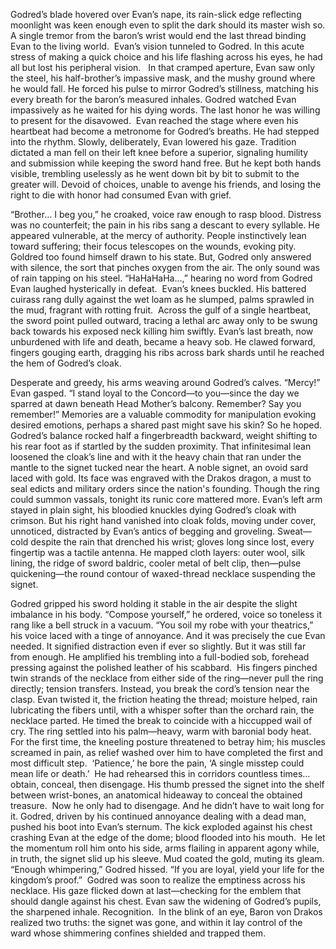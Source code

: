 Godred’s blade hovered over Evan’s nape, its rain-slick edge reflecting moonlight was keen enough even to split the dark should its master wish so. A single tremor from the baron’s wrist would end the last thread binding Evan to the living world. 
Evan’s vision tunneled to Godred. In this acute stress of making a quick choice and his life flashing across his eyes, he had all but lost his peripheral vision.  
 In that cramped aperture, Evan saw only the steel, his half-brother’s impassive mask, and the mushy ground where he would fall.
He forced his pulse to mirror Godred’s stillness, matching his every breath for the baron’s measured inhales.
Godred watched Evan impassively as he waited for his dying words. The last honor he was willing to present for the disavowed. 
Evan reached the stage where even his heartbeat had become a metronome for Godred’s breaths. He had stepped into the rhythm.
Slowly, deliberately, Evan lowered his gaze. Tradition dictated a man fell on their left knee before a superior, signaling humility and submission while keeping the sword hand free.
 But he kept both hands visible, trembling uselessly as he went down bit by bit to submit to the greater will. Devoid of choices, unable to avenge his friends, and losing the right to die with honor had consumed Evan with grief.

“Brother… I beg you,” he croaked, voice raw enough to rasp blood. Distress was no counterfeit; the pain in his ribs sang a descant to every syllable. He appeared vulnerable, at the mercy of authority.
People instinctively lean toward suffering; their focus telescopes on the wounds, evoking pity. 
Goldred too found himself drawn to his state.
But, Godred only answered with silence, the sort that pinches oxygen from the air. The only sound was of rain tapping on his steel.
“HaHaHaHa…,” hearing no word from Godred Evan laughed hysterically in defeat. 
Evan’s knees buckled. His battered cuirass rang dully against the wet loam as he slumped, palms sprawled in the mud, fragrant with rotting fruit. 
Across the gulf of a single heartbeat, the sword point pulled outward, tracing a lethal arc away only to be swung back towards his exposed neck killing him swiftly.
Evan’s last breath, now unburdened with life and death, became a heavy sob. He clawed forward, fingers gouging earth, dragging his ribs across bark shards until he reached the hem of Godred’s cloak. 

Desperate and greedy, his arms weaving around Godred’s calves.
“Mercy!” Evan gasped. “I stand loyal to the Concord—to you—since the day we sparred at dawn beneath Head Mother’s balcony. Remember? Say you remember!” Memories are a valuable commodity for manipulation evoking desired emotions, perhaps a shared past might save his skin? So he hoped.
Godred’s balance rocked half a fingerbreadth backward, weight shifting to his rear foot as if startled by the sudden proximity.
That infinitesimal lean loosened the cloak’s line and with it the heavy chain that ran under the mantle to the signet tucked near the heart. A noble signet, an ovoid sard laced with gold. Its face was engraved with the Drakos dragon, a must to seal edicts and military orders since the nation's founding.
Though the ring could summon vassals, tonight its runic core mattered more.
Evan’s left arm stayed in plain sight, his bloodied knuckles dying Godred’s cloak with crimson. But his right hand vanished into cloak folds, moving under cover, unnoticed, distracted by Evan’s antics of begging and groveling.
Sweat—cold despite the rain that drenched his wrist; gloves long since lost, every fingertip was a tactile antenna. He mapped cloth layers: outer wool, silk lining, the ridge of sword baldric, cooler metal of belt clip, then—pulse quickening—the round contour of waxed-thread necklace suspending the signet.

Godred gripped his sword holding it stable in the air despite the slight imbalance in his body. 
“Compose yourself,” he ordered, voice so toneless it rang like a bell struck in a vacuum. “You soil my robe with your theatrics,” his voice laced with a tinge of annoyance.
And it was precisely the cue Evan needed. It signified distraction even if ever so slightly. But it was still far from enough.
He amplified his trembling into a full-bodied sob, forehead pressing against the polished leather of his scabbard. 
His fingers pinched twin strands of the necklace from either side of the ring—never pull the ring directly; tension transfers. Instead, you break the cord’s tension near the clasp. Evan twisted it,  the friction heating the thread; moisture helped, rain lubricating the fibers until, with a whisper softer than the orchard rain, the necklace parted.
He timed the break to coincide with a hiccupped wail of cry.
The ring settled into his palm—heavy, warm with baronial body heat.
For the first time, the kneeling posture threatened to betray him; his muscles screamed in pain, as relief washed over him to have completed the first and most difficult step. 
‘Patience,’ he bore the pain, ‘A single misstep could mean life or death.’ 
He had rehearsed this in corridors countless times… obtain, conceal, then disengage. His thumb pressed the signet into the shelf between wrist-bones, an anatomical hideaway to conceal the obtained treasure. 
Now he only had to disengage. And he didn’t have to wait long for it.
Godred, driven by his continued annoyance dealing with a dead man, pushed his boot into Evan’s sternum. The kick exploded against his chest crashing Evan at the edge of the dome; blood flooded into his mouth. 
He let the momentum roll him onto his side, arms flailing in apparent agony while, in truth, the signet slid up his sleeve. Mud coated the gold, muting its gleam.
“Enough whimpering,” Godred hissed. “If you are loyal, yield your life for the kingdom’s proof.” 
Godred was soon to realize the emptiness across his necklace. His gaze flicked down at last—checking for the emblem that should dangle against his chest.
Evan saw the widening of Godred’s pupils, the sharpened inhale. Recognition. 
In the blink of an eye, Baron von Drakos realized two truths: the signet was gone, and within it lay control of the ward whose shimmering confines shielded and trapped them.
